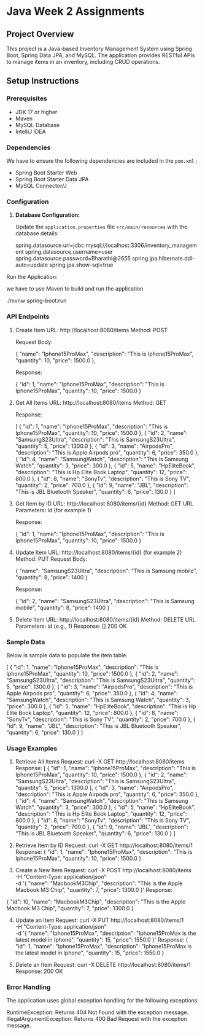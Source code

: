 # Java Week 2 Assignments

## Project Overview

This project is a Java-based Inventory Management System using Spring Boot, Spring Data JPA, and MySQL.
The application provides RESTful APIs to manage items in an inventory, including CRUD operations.

## Setup Instructions

### Prerequisites

- JDK 17 or higher
- Maven
- MySQL Database
- IntelliJ IDEA

### Dependencies

We have to ensure the following dependencies are included in the `pom.xml` :

- Spring Boot Starter Web
- Spring Boot Starter Data JPA
- MySQL Connector/J

### Configuration

1. **Database Configuration:**

   Update the `application.properties` file `src/main/resources` with the database details:

   spring.datasource.url=jdbc:mysql://localhost:3306/inventory_management
   spring.datasource.username=user
   spring.datasource.password=Bharathi@2655
   spring.jpa.hibernate.ddl-auto=update
   spring.jpa.show-sql=true

Run the Application:

we have to use Maven to build and run the application

./mvnw spring-boot:run 

### API Endpoints

1. Create Item
   URL: http://localhost:8080/items
   Method: POST

   Request Body:

   {
   "name": "Iphone15ProMax",
   "description": "This is Iphone15ProMax",
   "quantity": 10,
   "price": 1500.0
   },

   Response:

   {
   "id": 1,
   "name": "Iphone15ProMax",
   "description": "This is Iphone15ProMax",
   "quantity": 10,
   "price": 1500.0
   }

2. Get All Items
   URL: http://localhost:8080/items
   Method: GET

   Response:

   [
   {
   "id": 1,
   "name": "Iphone15ProMax",
   "description": "This is Iphone15ProMax",
   "quantity": 10,
   "price": 1500.0
   },
   {
   "id": 2,
   "name": "SamsungS23Ultra",
   "description": "This is SamsungS23Ultra",
   "quantity": 5,
   "price": 1300.0
   },
   {
   "id": 3,
   "name": "AirpodsPro",
   "description": "This is Apple Airpods pro",
   "quantity": 6,
   "price": 350.0
   },
   {
   "id": 4,
   "name": "SamsungWatch",
   "description": "This is Samsung Watch",
   "quantity": 3,
   "price": 300.0
   },
   {
   "id": 5,
   "name": "HpEliteBook",
   "description": "This is Hp Elite Book Laptop",
   "quantity": 12,
   "price": 800.0
   },
   {
   "id": 8,
   "name": "SonyTv",
   "description": "This is Sony TV",
   "quantity": 2,
   "price": 700.0
   },
   {
   "id": 9,
   "name": "JBL",
   "description": "This is JBL Bluetooth Speaker",
   "quantity": 6,
   "price": 130.0
   }
   ]

3. Get Item by ID
   URL: http://localhost:8080/items/{id}
   Method: GET
   URL Parameters: id (for example 1)

   Response:

   {
   "id": 1,
   "name": "Iphone15ProMax",
   "description": "This is Iphone15ProMax",
   "quantity": 10,
   "price": 1500.0
   }

4. Update Item
   URL: http://localhost:8080/items/{id} (for example 2)
   Method: PUT
   Request Body:

   {
   "name": "SamsungS23Ultra",
   "description": "This is Samsung mobile",
   "quantity": 8,
   "price": 1400
   }

   Response:

   {
   "id": 2,
   "name": "SamsungS23Ultra",
   "description": "This is Samsung mobile",
   "quantity": 8,
   "price": 1400
   }

5. Delete Item
   URL: http://localhost:8080/items/{id}
   Method: DELETE
   URL Parameters: id (e.g., 1)
   Response:
   []  200 OK

### Sample Data

Below is sample data to populate the item table:

[
{
"id": 1,
"name": "Iphone15ProMax",
"description": "This is Iphone15ProMax",
"quantity": 10,
"price": 1500.0
},
{
"id": 2,
"name": "SamsungS23Ultra",
"description": "This is SamsungS23Ultra",
"quantity": 5,
"price": 1300.0
},
{
"id": 3,
"name": "AirpodsPro",
"description": "This is Apple Airpods pro",
"quantity": 6,
"price": 350.0
},
{
"id": 4,
"name": "SamsungWatch",
"description": "This is Samsung Watch",
"quantity": 3,
"price": 300.0
},
{
"id": 5,
"name": "HpEliteBook",
"description": "This is Hp Elite Book Laptop",
"quantity": 12,
"price": 800.0
},
{
"id": 8,
"name": "SonyTv",
"description": "This is Sony TV",
"quantity": 2,
"price": 700.0
},
{
"id": 9,
"name": "JBL",
"description": "This is JBL Bluetooth Speaker",
"quantity": 6,
"price": 130.0
}
]

### Usage Examples

1. Retrieve All Items
   Request: curl -X GET http://localhost:8080/items
   Response:
   [
   {
   "id": 1,
   "name": "Iphone15ProMax",
   "description": "This is Iphone15ProMax",
   "quantity": 10,
   "price": 1500.0
   },
   {
   "id": 2,
   "name": "SamsungS23Ultra",
   "description": "This is SamsungS23Ultra",
   "quantity": 5,
   "price": 1300.0
   },
   {
   "id": 3,
   "name": "AirpodsPro",
   "description": "This is Apple Airpods pro",
   "quantity": 6,
   "price": 350.0
   },
   {
   "id": 4,
   "name": "SamsungWatch",
   "description": "This is Samsung Watch",
   "quantity": 3,
   "price": 300.0
   },
   {
   "id": 5,
   "name": "HpEliteBook",
   "description": "This is Hp Elite Book Laptop",
   "quantity": 12,
   "price": 800.0
   },
   {
   "id": 8,
   "name": "SonyTv",
   "description": "This is Sony TV",
   "quantity": 2,
   "price": 700.0
   },
   {
   "id": 9,
   "name": "JBL",
   "description": "This is JBL Bluetooth Speaker",
   "quantity": 6,
   "price": 130.0
   }
   ]
2. Retrieve Item by ID
   Request: curl -X GET http://localhost:8080/items/1
   Response:
   {
   "id": 1,
   "name": "Iphone15ProMax",
   "description": "This is Iphone15ProMax",
   "quantity": 10,
   "price": 1500.0
   }

3. Create a New Item
   Request: curl -X POST http://localhost:8080/items \
   -H "Content-Type: application/json" \
   -d '{
   "name": "MacbookM3Chip",
   "description": "This is the Apple Macbook M3 Chip",
   "quantity": 7,
   "price": 1300.0
   }'
   Response:

{
"id": 10,
"name": "MacbookM3Chip",
"description": "This is the Apple Macbook M3 Chip",
"quantity": 7,
"price": 1300.0
}

4. Update an Item
   Request: curl -X PUT http://localhost:8080/items/1 \
   -H "Content-Type: application/json" \
   -d '{
   "name": "Iphone15ProMax",
   "description": "Iphone15ProMax is the latest model in Iphone",
   "quantity": 15,
   "price": 1550.0
   }'
   Response:
{
"id": 1,
"name": "Iphone15ProMax",
"description": "Iphone15ProMax is the latest model in Iphone",
"quantity": 15,
"price": 1550.0
}

5. Delete an Item
   Request: curl -X DELETE http://localhost:8080/items/1
   Response: 200 OK

### Error Handling

The application uses global exception handling for the following exceptions:

RuntimeException: Returns 404 Not Found with the exception message.
IllegalArgumentException: Returns 400 Bad Request with the exception message.
